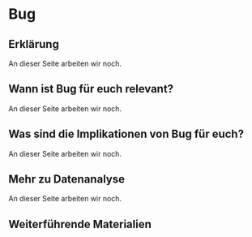 # Bug
## Erklärung
An dieser Seite arbeiten wir noch.

## Wann ist Bug für euch relevant?
An dieser Seite arbeiten wir noch.

## Was sind die Implikationen von Bug für euch? 
An dieser Seite arbeiten wir noch.

## Mehr zu Datenanalyse   
An dieser Seite arbeiten wir noch.

## Weiterführende Materialien

